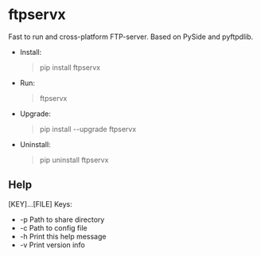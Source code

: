 # ftpservx
Fast to run and cross-platform  FTP-server. Based on PySide and pyftpdlib.

* Install:    
    > pip install ftpservx
* Run:        
    > ftpservx
* Upgrade:    
    > pip install --upgrade ftpservx
* Uninstall:  
    > pip uninstall ftpservx

## Help
[KEY]...[FILE]
Keys:
* -p                          Path to share directory
* -c                          Path to config file
* -h                          Print this help message
* -v                          Print version info

